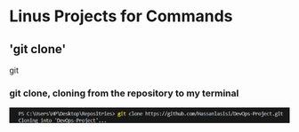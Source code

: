 # Linus Projects for Commands

## 'git clone'
git
### git clone, cloning from the repository to my terminal
![Alt text](images/Snipaste_2023-11-23_17-24-53.png)
